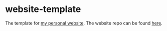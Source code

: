 website-template
================

The template for [my personal website](http://arusahni.net/blog). The website repo can be found [here](https://github.com/arusahni/website).
